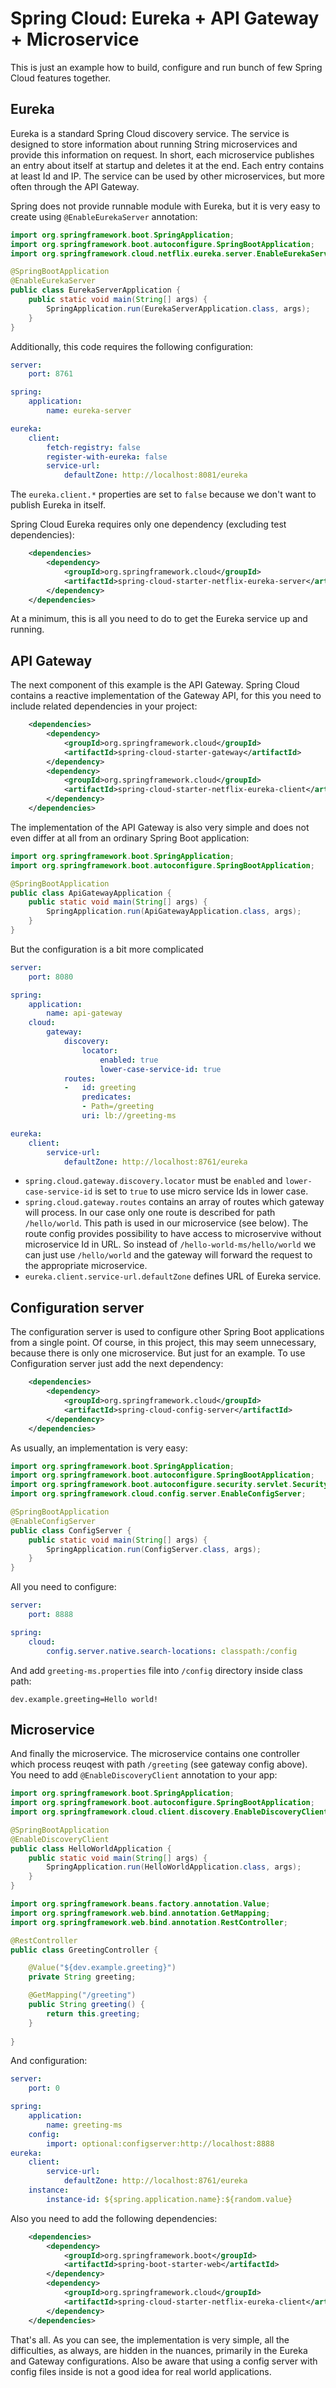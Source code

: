 # Spring Cloud: Eureka + API Gateway + Microservice
This is just an example how to build, configure and run bunch of few Spring Cloud features together.

## Eureka
Eureka is a standard Spring Cloud discovery service. The service is designed to store information
about running String microservices and provide this information on request.
In short, each microservice publishes an entry about itself at startup and deletes it at the end.
Each entry contains at least Id and IP.
The service can be used by other microservices, but more often through the API Gateway.

Spring does not provide runnable module with Eureka, but it is very easy to create using `@EnableEurekaServer` annotation:
```java
import org.springframework.boot.SpringApplication;
import org.springframework.boot.autoconfigure.SpringBootApplication;
import org.springframework.cloud.netflix.eureka.server.EnableEurekaServer;

@SpringBootApplication
@EnableEurekaServer
public class EurekaServerApplication {
	public static void main(String[] args) {
		SpringApplication.run(EurekaServerApplication.class, args);
	}
}
```

Additionally, this code requires the following configuration:
```yml
server:
    port: 8761

spring:
    application:
        name: eureka-server

eureka:
    client:
        fetch-registry: false
        register-with-eureka: false
        service-url:
            defaultZone: http://localhost:8081/eureka
```
The `eureka.client.*` properties are set to `false` because we don't want to publish Eureka in itself.

Spring Cloud Eureka requires only one dependency (excluding test dependencies):
```xml
	<dependencies>
		<dependency>
			<groupId>org.springframework.cloud</groupId>
			<artifactId>spring-cloud-starter-netflix-eureka-server</artifactId>
		</dependency>
	</dependencies>
```

At a minimum, this is all you need to do to get the Eureka service up and running.

## API Gateway
The next component of this example is the API Gateway.
Spring Cloud contains a reactive implementation of the Gateway API, for this you need to include related dependencies in your project:
```xml
	<dependencies>
		<dependency>
			<groupId>org.springframework.cloud</groupId>
			<artifactId>spring-cloud-starter-gateway</artifactId>
		</dependency>
		<dependency>
			<groupId>org.springframework.cloud</groupId>
			<artifactId>spring-cloud-starter-netflix-eureka-client</artifactId>
		</dependency>
	</dependencies>
```

The implementation of the API Gateway is also very simple and does not even differ at all from an ordinary Spring Boot application:
```java
import org.springframework.boot.SpringApplication;
import org.springframework.boot.autoconfigure.SpringBootApplication;

@SpringBootApplication
public class ApiGatewayApplication {
	public static void main(String[] args) {
		SpringApplication.run(ApiGatewayApplication.class, args);
	}
}
```
But the configuration is a bit more complicated
```yml
server:
    port: 8080

spring:
    application:
        name: api-gateway
    cloud:
        gateway:
            discovery:
                locator:
                    enabled: true
                    lower-case-service-id: true
            routes:
            -   id: greeting
                predicates:
                - Path=/greeting
                uri: lb://greeting-ms

eureka:
    client:
        service-url:
            defaultZone: http://localhost:8761/eureka
```
* `spring.cloud.gateway.discovery.locator` must be `enabled` and `lower-case-service-id` is set to `true` to use micro service Ids in lower case.
* `spring.cloud.gateway.routes` contains an array of routes which gateway will process. In our case only one route is described for path `/hello/world`.
This path is used in our microservice (see below). The route config provides possibility to have access to microservive without microservice Id in URL.
So instead of `/hello-world-ms/hello/world` we can just use `/hello/world` and the gateway will forward the request to the appropriate microservice.
* `eureka.client.service-url.defaultZone` defines URL of Eureka service.

## Configuration server
The configuration server is used to configure other Spring Boot applications from a single point. Of course, in this project, this may seem unnecessary,
because there is only one microservice. But just for an example.
To use Configuration server just add the next dependency:
```xml
	<dependencies>
	    <dependency>
	        <groupId>org.springframework.cloud</groupId>
	        <artifactId>spring-cloud-config-server</artifactId>
	    </dependency>
	</dependencies>

```
As usually, an implementation is very easy:
```java
import org.springframework.boot.SpringApplication;
import org.springframework.boot.autoconfigure.SpringBootApplication;
import org.springframework.boot.autoconfigure.security.servlet.SecurityAutoConfiguration;
import org.springframework.cloud.config.server.EnableConfigServer;

@SpringBootApplication
@EnableConfigServer
public class ConfigServer {
    public static void main(String[] args) {
        SpringApplication.run(ConfigServer.class, args);
    }
}

```
All you need to configure:
```yaml
server:
    port: 8888

spring:
    cloud:
        config.server.native.search-locations: classpath:/config

```
And add `greeting-ms.properties` file into `/config` directory inside class path:
```properties
dev.example.greeting=Hello world!
```

## Microservice
And finally the microservice. The microservice contains one controller which process reuqest with path `/greeting` (see gateway config above).
You need to add `@EnableDiscoveryClient` annotation to your app:
```java
import org.springframework.boot.SpringApplication;
import org.springframework.boot.autoconfigure.SpringBootApplication;
import org.springframework.cloud.client.discovery.EnableDiscoveryClient;

@SpringBootApplication
@EnableDiscoveryClient
public class HelloWorldApplication {
	public static void main(String[] args) {
		SpringApplication.run(HelloWorldApplication.class, args);
	}
}
```
```java
import org.springframework.beans.factory.annotation.Value;
import org.springframework.web.bind.annotation.GetMapping;
import org.springframework.web.bind.annotation.RestController;

@RestController
public class GreetingController {

	@Value("${dev.example.greeting}")
	private String greeting;

	@GetMapping("/greeting")
	public String greeting() {
		return this.greeting;
	}
	
}
```

And configuration:
```yml
server:
    port: 0

spring:
    application:
        name: greeting-ms
    config:
        import: optional:configserver:http://localhost:8888
eureka:
    client:
        service-url:
            defaultZone: http://localhost:8761/eureka
    instance:
        instance-id: ${spring.application.name}:${random.value}
```

Also you need to add the following dependencies:
```xml
	<dependencies>
		<dependency>
			<groupId>org.springframework.boot</groupId>
			<artifactId>spring-boot-starter-web</artifactId>
		</dependency>
		<dependency>
			<groupId>org.springframework.cloud</groupId>
			<artifactId>spring-cloud-starter-netflix-eureka-client</artifactId>
		</dependency>
	</dependencies>

```

That's all. As you can see, the implementation is very simple, all the difficulties, as always, are hidden in the nuances,
primarily in the Eureka and Gateway configurations. Also be aware that using a config server with config files inside is not a good idea for real world applications.



